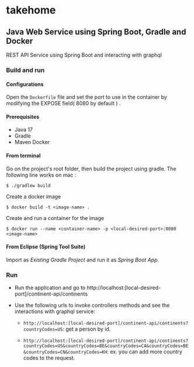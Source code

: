 # takehome

## Java Web Service using Spring Boot, Gradle and Docker
REST API Service using Spring Boot and interacting with graphql 

### Build and run
#### Configurations

Open the `Dockerfile` file and set the port to use in the container by modifying the EXPOSE field( 8080 by default ) .

#### Prerequisites

- Java 17
- Gradle
- Maven Docker

#### From terminal

Go on the project's root folder, then build the project using gradle. The following line works on mac :

    $ ./gradlew build 
    
Create a docker image

    $ docker build -t <image-name> .
    
Create and run a container for the image

    $ docker run --name <container-name> -p <local-desired-port>:8080 <image-name>

#### From Eclipse (Spring Tool Suite)

Import as *Existing Gradle Project* and run it as *Spring Boot App*.

### Run

- Run the application and go to http://localhost:[local-desired-port]/continent-api/continents
- Use the following urls to invoke controllers methods and see the interactions
  with graphql service:
    
    * `http://localhost:[local-desired-port]/continent-api/continents?countryCodes=US`: get a person by id.
    
    * `http://localhost:[local-desired-port]/continent-api/continents?countryCodes=US&countryCodes=BE&countryCodes=CA&countryCodes=BE&countryCodes=CN&countryCodes=KH`:  ex. you can add more country codes to the request.
   
